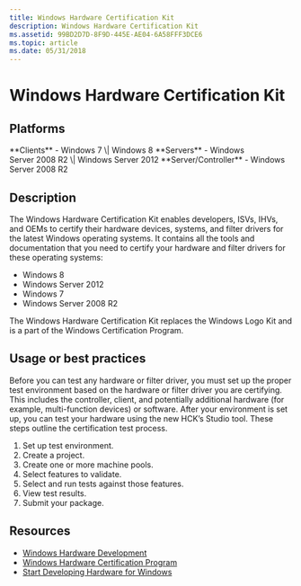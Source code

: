 ```yaml
---
title: Windows Hardware Certification Kit
description: Windows Hardware Certification Kit
ms.assetid: 99BD2D7D-8F9D-445E-AE04-6A58FFF3DCE6
ms.topic: article
ms.date: 05/31/2018
---
```


# Windows Hardware Certification Kit

## Platforms

<dl> **Clients** - Windows 7 \| Windows 8  
**Servers** - Windows Server 2008 R2 \| Windows Server 2012  
**Server/Controller** - Windows Server 2008 R2  
</dl>

## Description

The Windows Hardware Certification Kit enables developers, ISVs, IHVs, and OEMs to certify their hardware devices, systems, and filter drivers for the latest Windows operating systems. It contains all the tools and documentation that you need to certify your hardware and filter drivers for these operating systems:

-   Windows 8
-   Windows Server 2012
-   Windows 7
-   Windows Server 2008 R2

The Windows Hardware Certification Kit replaces the Windows Logo Kit and is a part of the Windows Certification Program.

## Usage or best practices

Before you can test any hardware or filter driver, you must set up the proper test environment based on the hardware or filter driver you are certifying. This includes the controller, client, and potentially additional hardware (for example, multi-function devices) or software. After your environment is set up, you can test your hardware using the new HCK’s Studio tool. These steps outline the certification test process.

1.  Set up test environment.
2.  Create a project.
3.  Create one or more machine pools.
4.  Select features to validate.
5.  Select and run tests against those features.
6.  View test results.
7.  Submit your package.

## Resources

-   [Windows Hardware Development](https://msdn.microsoft.com/windows/hardware/)
-   [Windows Hardware Certification Program](/previous-versions/windows/hardware/hck/jj124227(v=vs.85))
-   [Start Developing Hardware for Windows](/previous-versions/gg507680(v=msdn.10))

 

 